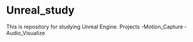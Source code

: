 # Unreal_study

This is repository for studying Unreal Engine.
Projects
-Motion_Capture
-Audio_Visualize

